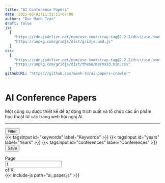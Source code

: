 ```yaml
---
title: "AI Conference Papers"
date: 2025-03-02T11:31:51+07:00
author: "Duc Manh Tran"
draft: false
js:
  [
    "https://cdn.jsdelivr.net/npm/use-bootstrap-tag@2.2.2/dist/use-bootstrap-tag.min.js",
    "https://unpkg.com/gridjs/dist/gridjs.umd.js"
  ]
css:
  [
    "https://cdn.jsdelivr.net/npm/use-bootstrap-tag@2.2.2/dist/use-bootstrap-tag.min.css",
    "https://unpkg.com/gridjs/dist/theme/mermaid.min.css"
  ]
githubURL: "https://github.com/manh-td/ai-papers-crawler"
---
```


# AI Conference Papers

Một công cụ được thiết kế để tự động trích xuất và tổ chức các ấn phẩm học thuật từ các trang web hội nghị AI.

---

<div>
    <div class="justify-content-end pb-1">
        <button class="btn btn-outline-secondary" type="button" data-bs-toggle="collapse" data-bs-target="#confCrawlerSearch" aria-expanded="false" aria-controls="confCrawlerSearch">
            Filter
        </button>
    </div>
    <div class="collapse pb-1" id="confCrawlerSearch">
        <div class="card card-body">
            {{< tagsInput id="keywords" label="Keywords" >}}
            {{< tagsInput id="years" label="Years" >}}
            {{< tagsInput id="conferences" label="Conferences" >}}
            <button type="button" class="btn btn-outline-secondary" data-bs-toggle="collapse" data-bs-target="#confCrawlerSearch" aria-expanded="false" aria-controls="confCrawlerSearch" id="paperFilterButton">Save</button>
        </div>
    </div>
    <div id="papersTable" class="pb-1"></div>
    <div class="d-flex flex-row justify-content-center pb-3">
        <nav>
            <ul class="pagination pagination-sm mx-3" id="pagination-controls">
                <!-- Pagination buttons will be dynamically inserted here -->
            </ul>
        </nav>
        <div class="input-group input-group-sm ml-2 pb-3" style="width: 13em;">
            <span class="input-group-text">Page</span>
            <input type="number" class="form-control" id="page-number-input" min="1" placeholder="Page #" value="1">
            <span class="input-group-text" id="total-pages">of X</span>
        </div>
    </div>
    {{< include-js path="ai_paper.js" >}}
</div>